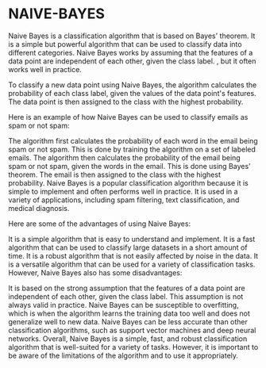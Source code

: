 # NAIVE-BAYES
Naive Bayes is a classification algorithm that is based on Bayes' theorem. It is a simple but powerful algorithm that can be used to classify data into different categories. Naive Bayes works by assuming that the features of a data point are independent of each other, given the class label. , but it often works well in practice.


To classify a new data point using Naive Bayes, the algorithm calculates the probability of each class label, given the values of the data point's features. The data point is then assigned to the class with the highest probability.

Here is an example of how Naive Bayes can be used to classify emails as spam or not spam:

The algorithm first calculates the probability of each word in the email being spam or not spam. This is done by training the algorithm on a set of labeled emails.
The algorithm then calculates the probability of the email being spam or not spam, given the words in the email. This is done using Bayes' theorem.
The email is then assigned to the class with the highest probability.
Naive Bayes is a popular classification algorithm because it is simple to implement and often performs well in practice. It is used in a variety of applications, including spam filtering, text classification, and medical diagnosis.

Here are some of the advantages of using Naive Bayes:

It is a simple algorithm that is easy to understand and implement.
It is a fast algorithm that can be used to classify large datasets in a short amount of time.
It is a robust algorithm that is not easily affected by noise in the data.
It is a versatile algorithm that can be used for a variety of classification tasks.
However, Naive Bayes also has some disadvantages:

It is based on the strong assumption that the features of a data point are independent of each other, given the class label. This assumption is not always valid in practice.
Naive Bayes can be susceptible to overfitting, which is when the algorithm learns the training data too well and does not generalize well to new data.
Naive Bayes can be less accurate than other classification algorithms, such as support vector machines and deep neural networks.
Overall, Naive Bayes is a simple, fast, and robust classification algorithm that is well-suited for a variety of tasks. However, it is important to be aware of the limitations of the algorithm and to use it appropriately.



